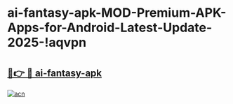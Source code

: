 # ai-fantasy-apk-MOD-Premium-APK-Apps-for-Android-Latest-Update-2025-!aqvpn

# <h2><a href="https://fhzyej.esa.edu.pl?title=ai-fantasy-apk&ref=aqvpn">🔗👉 🔴 ai-fantasy-apk</a></h2>

[![acn](https://github.com/user-attachments/assets/0f9c940e-d8b0-45ae-aac7-cd30a18b3e1c)](https://fhzyej.esa.edu.pl?title=ai-fantasy-apk&ref=aqvpn)

